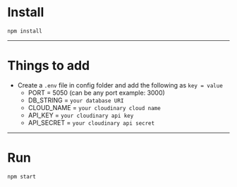 # Install

`npm install`

---

# Things to add

- Create a `.env` file in config folder and add the following as `key = value`
  - PORT = 5050 (can be any port example: 3000)
  - DB_STRING = `your database URI`
  - CLOUD_NAME = `your cloudinary cloud name`
  - API_KEY = `your cloudinary api key`
  - API_SECRET = `your cloudinary api secret`

---

# Run

`npm start`
